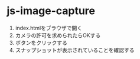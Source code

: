 # js-image-capture
1. index.htmlをブラウザで開く
2. カメラの許可を求められたらOKする
3. ボタンをクリックする
4. スナップショットが表示されていることを確認する
